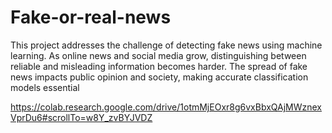 # Fake-or-real-news
This project addresses the challenge of detecting fake news using machine learning. As online news and social media grow, distinguishing between reliable and misleading information becomes harder. The spread of fake news impacts public opinion and society, making accurate classification models essential



https://colab.research.google.com/drive/1otmMjEOxr8g6vxBbxQAjMWznexVprDu6#scrollTo=w8Y_zvBYJVDZ

